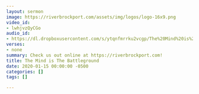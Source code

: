 ```yaml
---
layout: sermon
image: https://riverbrockport.com/assets/img/logos/logo-16x9.png
video_id:
- lwhjvzQyCGo
audio_id:
- https://dl.dropboxusercontent.com/s/ytqnfmrrku2vcgp/The%20Mind%20is%20The%20Battleground.mp3?dl=0
verses:
- none
summary: Check us out online at https://riverbrockport.com!
title: The Mind is The Battleground
date: 2020-01-15 00:00:00 -0500
categories: []
tags: []

---
```

